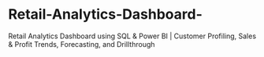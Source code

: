 # Retail-Analytics-Dashboard-
Retail Analytics Dashboard using SQL &amp; Power BI | Customer Profiling, Sales &amp; Profit Trends, Forecasting, and Drillthrough

